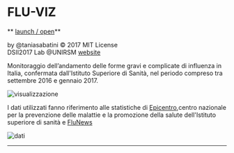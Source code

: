 # FLU-VIZ
** [launch / open](http://dsii-2017-unirsm.github.io/taniasabatini/flu)**

by @taniasabatini © 2017 MIT License  
DSII2017 Lab @UNIRSM [website](http://dsii-2017-unirsm.github.io)

Monitoraggio dell’andamento delle forme gravi e complicate di influenza in Italia, confermata dall'Istituto Superiore di Sanità, nel periodo compreso tra settembre 2016 e gennaio 2017.

![visualizzazione](http://i.imgur.com/pRPkdUo.png)

I dati utilizzati fanno riferimento alle statistiche di [Epicentro](http://www.epicentro.iss.it/problemi/influenza/FluNews.asp),centro nazionale per la prevenzione delle malattie e la promozione della salute dell'Istituto superiore di sanità e [FluNews](http://www.epicentro.iss.it/problemi/influenza/FluNews/FluNews_2017-1.pdf)



![dati](http://i.imgur.com/mUqLUDZ.png) 

----


